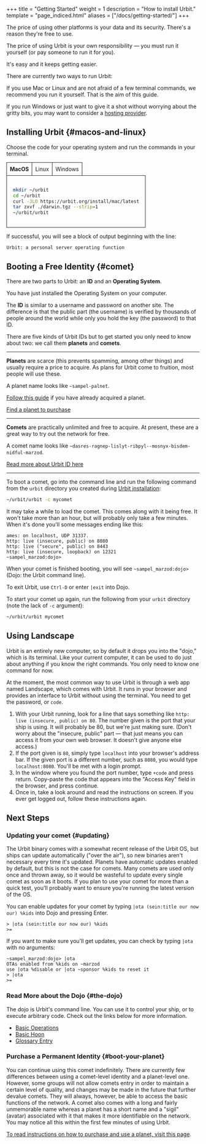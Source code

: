 +++
title = "Getting Started"
weight = 1
description = "How to install Urbit."
template = "page_indiced.html"
aliases = ["/docs/getting-started/"]
+++

The price of using other platforms is your data and its security. There's a reason they're free to use.

The price of using Urbit is your own responsibility — you must run it yourself (or pay someone to run it for you).

It's easy and it keeps getting easier.

There are currently two ways to run Urbit:

If you use Mac or Linux and are not afraid of a few terminal commands, we recommend you run it yourself. That is the aim of this guide.

If you run Windows or just want to give it a shot without worrying about the gritty bits, you may want to consider a [hosting provider](/using/planet#hosting-providers).

## Installing Urbit {#macos-and-linux}

Choose the code for your operating system and run the commands in your terminal.

<div id="os">
  <input type="radio" id="macos" name="os" checked>
  <label for="macos">MacOS</label>
  <div class="tab">

```sh
mkdir ~/urbit
cd ~/urbit
curl -JLO https://urbit.org/install/mac/latest
tar zxvf ./darwin.tgz --strip=1
~/urbit/urbit
```
  </div>

  <input type="radio" id="linux" name="os">
  <label for="linux">Linux</label>
  <div class="tab">

```sh
mkdir ~/urbit
cd ~/urbit
wget --content-disposition https://urbit.org/install/linux64/latest
tar zxvf ./linux64.tgz --strip=1
~/urbit/urbit
```

Linux users may need to run this command in another terminal window to access your Urbit on port 80:

```sh
sudo apt-get install libcap2-bin
sudo setcap 'cap_net_bind_service=+ep' ~/urbit/urbit
```
</div>

  <input type="radio" id="windows" name="os">
  <label for="windows">Windows</label>
  <div class="tab">

> Please note that this method of installing Urbit is experimental, and we may not be able to assist you if you encounter issues related to WSL 2.

Urbit cannot run on Windows itself, but there is a convenient way to run Linux using the [Windows Subsystem for Linux 2](https://docs.microsoft.com/en-us/windows/wsl/wsl2-install) on Windows 10. Install the Windows Subsystem for Linux 2 and open a Linux terminal in Windows, then follow the Linux installation instructions below. These instructions have been tested and verified for WSL 2 + Ubuntu 18.04 LTS, as demonstrated in `~sitful-hatred`'s step-by-step setup guide [here](https://subject.network/posts/urbit-wsl2/).

For performance reasons, do not install Urbit in the mounted Windows volume, but install it in the Linux file system. For example, in your home directory, which can be navigated to by entering `cd ~`.
</div>
</div>

<style>
  #os {
    display: flex;
    flex-wrap: wrap;
  }
  #os label {
    order: -1;
    padding: .5rem;
    border-width: 1px 0px 0px 1px;
    border-style: solid;
    cursor: pointer;
  }
  #os label[for=windows] {
    border-right-width: 1px;
  }
  #os input[type="radio"] {
    display: none;
  }
  #os .tab {
    display: none;
    border: 1px solid;
    padding: 1rem;
    max-width: 100%;
  }
  #os input[type='radio']:checked + label {
    font-weight: bold;
  }
  #os input[type='radio']:checked + label + .tab {
    display: block;
}
</style>

If successful, you will see a block of output beginning with the line:

```
Urbit: a personal server operating function
```

## Booting a Free Identity {#comet}

There are two parts to Urbit: an **ID** and an **Operating System**.

You have just installed the Operating System on your computer.

The **ID** is similar to a username and password on another site. The difference is that the public part (the username) is verified by thousands of people around the world while only you hold the key (the password) to that ID.

There are five kinds of Urbit IDs but to get started you only need to know about two: we call them **planets** and **comets**.

***

**Planets** are scarce (this prevents spamming, among other things) and usually require a price to acquire. As plans for Urbit come to fruition, most people will use these.

A planet name looks like `~sampel-palnet`.

[Follow this guide](/using/planet) if you have already acquired a planet.

[Find a planet to purchase](/using/planet#purchase)

***

**Comets** are practically unlimited and free to acquire. At present, these are a great way to try out the network for free.

A comet name looks like `~dasres-ragnep-lislyt-ribpyl--mosnyx-bisdem-nidful-marzod`.

[Read more about Urbit ID here](/understanding-urbit/urbit-id)


***

To boot a comet, go into the command line and run the following command from the `urbit` directory you created during [Urbit installation](#installing-urbit):

```sh
~/urbit/urbit -c mycomet
```

It may take a while to load the comet. This comes along with it being free. It won't take more than an hour, but will probably only take a few minutes. When it's done you'll some messages ending like this:

```
ames: on localhost, UDP 31337.
http: live (insecure, public) on 8080
http: live ("secure", public) on 8443
http: live (insecure, loopback) on 12321
~sampel_marzod:dojo>
```

When your comet is finished booting, you will see `~sampel_marzod:dojo>` (Dojo: the Urbit command line).

To exit Urbit, use `Ctrl-D` or enter `|exit` into Dojo.

To start your comet up again, run the following from your `urbit` directory (note the lack of `-c` argument):

```sh
~/urbit/urbit mycomet
```

## Using Landscape

Urbit is an entirely new computer, so by default it drops you into the "dojo," which is its terminal. Like your current computer, it can be used to do just about anything if you know the right commands. You only need to know one command for now.

At the moment, the most common way to use Urbit is through a web app named Landscape, which comes with Urbit. It runs in your browser and provides an interface to Urbit without using the terminal. You need to get the password, or `code`.

1. With your Urbit running, look for a line that says something like `http: live (insecure, public) on 80`. The number given is the port that your ship is using. It will probably be 80, but we're just making sure. (Don't worry about the "insecure, public" part — that just means you can access it from your own web browser. It doesn't give anyone else access.)
2.  If the port given is `80`, simply type `localhost` into your browser's address bar. If the given port is a different number, such as `8080`, you would type `localhost:8080`. You'll be met with a login prompt.
3. In the window where you found the port number, type `+code` and press return. Copy-paste the code that appears into the "Access Key" field in the browser, and press continue.
4. Once in, take a look around and read the instructions on screen. If you ever get logged out, follow these instructions again.

## Next Steps

### Updating your comet {#updating}

The Urbit binary comes with a somewhat recent release of the Urbit OS, but ships can update automatically ("over the air"), so new binaries aren't necessary every time it's updated. Planets have automatic updates enabled by default, but this is not the case for comets. Many comets are used only once and thrown away, so it would be wasteful to update every single comet as soon as it boots. If you plan to use your comet for more than a quick test, you'll probably want to ensure you're running the latest version of the OS.

You can enable updates for your comet by typing `|ota (sein:title our now our) %kids` into Dojo and pressing Enter.

```
> |ota (sein:title our now our) %kids
>=
```

If you want to make sure you'll get updates, you can check by typing `|ota` with no arguments:

```
~sampel_marzod:dojo> |ota
OTAs enabled from %kids on ~marzod
use |ota %disable or |ota ~sponsor %kids to reset it
> |ota
>=
```

### Read More about the Dojo {#the-dojo}

The dojo is Urbit's command line. You can use it to control your ship, or to execute arbitrary code. Check out the links below for more information.

- [Basic Operations](/using/operations/using-your-ship)
- [Basic Hoon](/docs/tutorials/hoon/hoon-school/setup)
- [Glossary Entry](/docs/glossary/dojo)

### Purchase a Permanent Identity {#boot-your-planet}

You can continue using this comet indefinitely. There are currently few differences between using a comet-level identity and a planet-level one. However, some groups will not allow comets entry in order to maintain a certain level of quality, and changes may be made in the future that further devalue comets. They will always, however, be able to access the basic functions of the network. A comet also comes with a long and fairly unmemorable name whereas a planet has a short name and a "sigil" (avatar) associated with it that makes it more identifiable on the network. You may notice all this within the first few minutes of using Urbit.

[To read instructions on how to purchase and use a planet, visit this page](/using/planet).